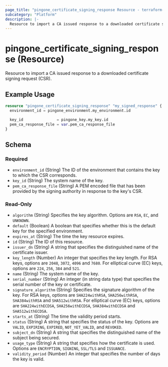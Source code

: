 ```yaml
---
page_title: "pingone_certificate_signing_response Resource - terraform-provider-pingone"
subcategory: "Platform"
description: |-
  Resource to import a CA issued response to a downloaded certificate signing request (CSR).
---
```


# pingone_certificate_signing_response (Resource)

Resource to import a CA issued response to a downloaded certificate signing request (CSR).

## Example Usage

```terraform
resource "pingone_certificate_signing_response" "my_signed_response" {
  environment_id = pingone_environment.my_environment.id

  key_id               = pingone_key.my_key.id
  pem_ca_response_file = var.pem_ca_response_file
}
```

<!-- schema generated by tfplugindocs -->
## Schema

### Required

- `environment_id` (String) The ID of the environment that contains the key to which the CSR corresponds.
- `key_id` (String) The system name of the key.
- `pem_ca_response_file` (String) A PEM encoded file that has been provided by the signing authority in response to the key's CSR.

### Read-Only

- `algorithm` (String) Specifies the key algorithm. Options are `RSA`, `EC`, and `UNKNOWN`.
- `default` (Boolean) A boolean that specifies whether this is the default key for the specified environment.
- `expires_at` (String) The time the key resource expires.
- `id` (String) The ID of this resource.
- `issuer_dn` (String) A string that specifies the distinguished name of the certificate issuer.
- `key_length` (Number) An integer that specifies the key length. For RSA keys, options are `2048`, `3072`, `4096` and `7680`. For elliptical curve (EC) keys, options are `224`, `256`, `384` and `521`.
- `name` (String) The system name of the key.
- `serial_number` (String) An integer (in string data type) that specifies the serial number of the key or certificate.
- `signature_algorithm` (String) Specifies the signature algorithm of the key. For RSA keys, options are `SHA224withRSA`, `SHA256withRSA`, `SHA384withRSA` and `SHA512withRSA`. For elliptical curve (EC) keys, options are `SHA224withECDSA`, `SHA256withECDSA`, `SHA384withECDSA` and `SHA512withECDSA`.
- `starts_at` (String) The time the validity period starts.
- `status` (String) A string that specifies the status of the key. Options are `VALID`, `EXPIRING`, `EXPIRED`, `NOT_YET_VALID`, and `REVOKED`.
- `subject_dn` (String) A string that specifies the distinguished name of the subject being secured.
- `usage_type` (String) A string that specifies how the certificate is used. Options are `ENCRYPTION`, `SIGNING`, `SSL/TLS` and `ISSUANCE`.
- `validity_period` (Number) An integer that specifies the number of days the key is valid.


